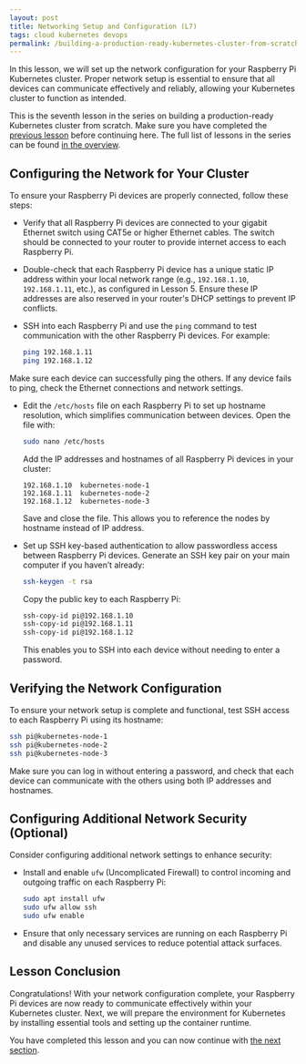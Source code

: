 ```yaml
---
layout: post
title: Networking Setup and Configuration (L7)
tags: cloud kubernetes devops
permalink: /building-a-production-ready-kubernetes-cluster-from-scratch/lesson-7
---
```


In this lesson, we will set up the network configuration for your Raspberry Pi
Kubernetes cluster. Proper network setup is essential to ensure that all devices
can communicate effectively and reliably, allowing your Kubernetes cluster to
function as intended.

This is the seventh lesson in the series on building a production-ready
Kubernetes cluster from scratch. Make sure you have completed the
[previous lesson](/building-a-production-ready-kubernetes-cluster-from-scratch/lesson-6)
before continuing here. The full list of lessons in the series can be found
[in the overview](/building-a-production-ready-kubernetes-cluster-from-scratch).

## Configuring the Network for Your Cluster

To ensure your Raspberry Pi devices are properly connected, follow these steps:

- Verify that all Raspberry Pi devices are connected to your gigabit Ethernet
  switch using CAT5e or higher Ethernet cables. The switch should be connected
  to your router to provide internet access to each Raspberry Pi.

- Double-check that each Raspberry Pi device has a unique static IP address
  within your local network range (e.g., `192.168.1.10`, `192.168.1.11`, etc.),
  as configured in Lesson 5. Ensure these IP addresses are also reserved in your
  router's DHCP settings to prevent IP conflicts.

- SSH into each Raspberry Pi and use the `ping` command to test communication
  with the other Raspberry Pi devices. For example:
  ```bash
  ping 192.168.1.11
  ping 192.168.1.12
  ```

Make sure each device can successfully ping the others. If any device fails to
ping, check the Ethernet connections and network settings.

- Edit the `/etc/hosts` file on each Raspberry Pi to set up hostname resolution,
  which simplifies communication between devices. Open the file with:

  ```bash
  sudo nano /etc/hosts
  ```

  Add the IP addresses and hostnames of all Raspberry Pi devices in your
  cluster:

  ```plaintext
  192.168.1.10  kubernetes-node-1
  192.168.1.11  kubernetes-node-2
  192.168.1.12  kubernetes-node-3
  ```

  Save and close the file. This allows you to reference the nodes by hostname
  instead of IP address.

- Set up SSH key-based authentication to allow passwordless access between
  Raspberry Pi devices. Generate an SSH key pair on your main computer if you
  haven’t already:
  ```bash
  ssh-keygen -t rsa
  ```
  Copy the public key to each Raspberry Pi:
  ```bash
  ssh-copy-id pi@192.168.1.10
  ssh-copy-id pi@192.168.1.11
  ssh-copy-id pi@192.168.1.12
  ```
  This enables you to SSH into each device without needing to enter a password.

## Verifying the Network Configuration

To ensure your network setup is complete and functional, test SSH access to each
Raspberry Pi using its hostname:

```bash
ssh pi@kubernetes-node-1
ssh pi@kubernetes-node-2
ssh pi@kubernetes-node-3
```

Make sure you can log in without entering a password, and check that each device
can communicate with the others using both IP addresses and hostnames.

## Configuring Additional Network Security (Optional)

Consider configuring additional network settings to enhance security:

- Install and enable `ufw` (Uncomplicated Firewall) to control incoming and
  outgoing traffic on each Raspberry Pi:

  ```bash
  sudo apt install ufw
  sudo ufw allow ssh
  sudo ufw enable
  ```

- Ensure that only necessary services are running on each Raspberry Pi and
  disable any unused services to reduce potential attack surfaces.

## Lesson Conclusion

Congratulations! With your network configuration complete, your Raspberry Pi
devices are now ready to communicate effectively within your Kubernetes cluster.
Next, we will prepare the environment for Kubernetes by installing essential
tools and setting up the container runtime.

You have completed this lesson and you can now continue with
[the next section](/building-a-production-ready-kubernetes-cluster-from-scratch/section-3).
